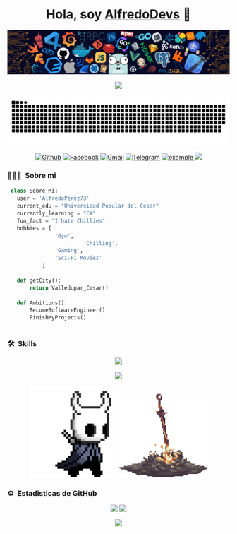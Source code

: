 <div align="center">
  <h1 align="center">Hola, soy <a href="https://github.com/AlfredoPerez73">AlfredoDevs</a> 👾</h1>
</div>

![Github Banner](https://github.com/Jaydeep-Yadav/Jaydeep-Yadav/blob/main/banner.png)

<p align="center">
  <a href="https://github.com/jaypavasiya"><img src="https://readme-typing-svg.herokuapp.com?lines=Estudiante+de+Ingenieria+de+sistemas;Enthusiast;Always%20learning%20new%20things&center=true&width=500&height=50"></a>
</p>

<!--- snake -->
<div align="center">
  <img  src="https://github.com/1999AZZAR/1999AZZAR/blob/main/resources/img/grid-snake.svg"
       alt="snake" /></a>
</div>

<div align="center">
<p align="center">
  <a href="https://github.com/Jaydeep-Yadav"><img alt="Github" title="Jaydeep Yadav Github" src="https://img.shields.io/badge/GitHub-100000?style=for-the-badge&logo=github&logoColor=white"></a>
  <a href="https://facebook.com/killerboy.jy"><img alt="Facebook" title="Jaydeep Yadav FB" src="https://img.shields.io/badge/Facebook-1877F2?style=for-the-badge&logo=facebook&logoColor=white"></a>
  <a href="mailto:alfredojoseperezmeza124@gmail.com"><img alt="Gmail" title="Jaydeep Yadav Gmail" src="https://img.shields.io/badge/Gmail-D14836?style=for-the-badge&logo=gmail&logoColor=white"></a>
  <a href=""><img alt="Telegram" title="Alfredo Perez Telegram" src="https://img.shields.io/badge/Telegram-2CA5E0?style=for-the-badge&logo=telegram&logoColor=white"></a>
<a href="https://twitter.com/Neji_14" target="_blank">
      <img src="https://img.shields.io/badge/Twitter-1DA1F2.svg?style=for-the-badge&logo=twitter&logoColor=white" alt="example"/>
    </a>
<a href="https://www.instagram.com/thely0n_king/"><img src="https://img.shields.io/badge/instagram-E4405F.svg?style=for-the-badge&logo=instagram&logoColor=white"/></a>
 </p>
</div>

### 👨🏻‍💻 &nbsp;Sobre mi

 ```python
  class Sobre_Mi:
    user = 'AlfredoPerez73'
	current_edu = "Universidad Popular del Cesar"
    currently_learning = "C#"
    fun_fact = "I hate Chillies"
	hobbies = [
				'Gym',
                         'Chilling',
			 	'Gaming',
				'Sci-Fi Movies'
			]
	
	def getCity():
		return Valledupar_Cesar()
	
	def Ambitions():
		BecomeSoftwareEngineer()
		FinishMyProjects()
	
 ```

### 🛠 &nbsp;Skills
<!--tech stack icons-->
<p align="center">
  <a href="https://skillicons.dev">
    <img src="https://skillicons.dev/icons?i=git,aws,bootstrap,c,cpp,css,discord,docker,dynamodb,express,figma,firebase,github,html,idea,java,js,kotlin,linux,md,materialui,mongodb,mysql,nextjs,nodejs,postman,py,react&perline=14"/>
  </a>
</p>

<p align="center">
  <a href="https://skillicons.dev">
    <img src="https://skillicons.dev/icons?i=redux,tailwind,ts,vscode&perline=15"/>
  </a>
</p>

<p align="center">
  <img align="right"/><img src="https://raw.githubusercontent.com/TanZng/TanZng/master/assets/hollor_knight3.gif" width="200"/> <img src="https://raw.githubusercontent.com/TanZng/TanZng/master/assets/bonefire.gif" width="200"/>
</p>

### ⚙️ &nbsp;Estadisticas de GitHub

<p align="center">
  <img src="https://github-readme-stats.vercel.app/api?username=AlfredoPerez73&&show_icons=true&count_private=true&theme=github_dark"> <img src="https://github-readme-streak-stats.herokuapp.com/?user=AlfredoPerez73&theme=blueberry_duo"/>
</p>

<p align="center">
  <img src="https://github-readme-stats.vercel.app/api/top-langs/?username=AlfredoPerez73&layout=compact&theme=github_dark"/>
</p>
